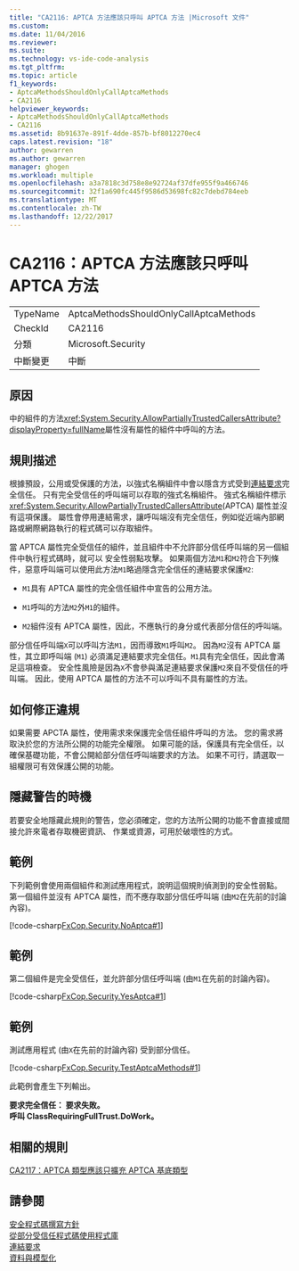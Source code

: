 ```yaml
---
title: "CA2116: APTCA 方法應該只呼叫 APTCA 方法 |Microsoft 文件"
ms.custom: 
ms.date: 11/04/2016
ms.reviewer: 
ms.suite: 
ms.technology: vs-ide-code-analysis
ms.tgt_pltfrm: 
ms.topic: article
f1_keywords:
- AptcaMethodsShouldOnlyCallAptcaMethods
- CA2116
helpviewer_keywords:
- AptcaMethodsShouldOnlyCallAptcaMethods
- CA2116
ms.assetid: 8b91637e-891f-4dde-857b-bf8012270ec4
caps.latest.revision: "18"
author: gewarren
ms.author: gewarren
manager: ghogen
ms.workload: multiple
ms.openlocfilehash: a3a7818c3d758e8e92724af37dfe955f9a466746
ms.sourcegitcommit: 32f1a690fc445f9586d53698fc82c7debd784eeb
ms.translationtype: MT
ms.contentlocale: zh-TW
ms.lasthandoff: 12/22/2017
---
```

# <a name="ca2116-aptca-methods-should-only-call-aptca-methods"></a>CA2116：APTCA 方法應該只呼叫 APTCA 方法
|||  
|-|-|  
|TypeName|AptcaMethodsShouldOnlyCallAptcaMethods|  
|CheckId|CA2116|  
|分類|Microsoft.Security|  
|中斷變更|中斷|  
  
## <a name="cause"></a>原因  
 中的組件的方法<xref:System.Security.AllowPartiallyTrustedCallersAttribute?displayProperty=fullName>屬性沒有屬性的組件中呼叫的方法。  
  
## <a name="rule-description"></a>規則描述  
 根據預設，公用或受保護的方法，以強式名稱組件中會以隱含方式受到[連結要求](/dotnet/framework/misc/link-demands)完全信任。 只有完全受信任的呼叫端可以存取的強式名稱組件。 強式名稱組件標示<xref:System.Security.AllowPartiallyTrustedCallersAttribute>(APTCA) 屬性並沒有這項保護。 屬性會停用連結需求，讓呼叫端沒有完全信任，例如從近端內部網路或網際網路執行的程式碼可以存取組件。  
  
 當 APTCA 屬性完全受信任的組件，並且組件中不允許部分信任呼叫端的另一個組件中執行程式碼時，就可以 安全性弱點攻擊。 如果兩個方法`M1`和`M2`符合下列條件，惡意呼叫端可以使用此方法`M1`略過隱含完全信任的連結要求保護`M2`:  
  
-   `M1`具有 APTCA 屬性的完全信任組件中宣告的公用方法。  
  
-   `M1`呼叫的方法`M2`外`M1`的組件。  
  
-   `M2`組件沒有 APTCA 屬性，因此，不應執行的身分或代表部分信任的呼叫端。  
  
 部分信任呼叫端`X`可以呼叫方法`M1`，因而導致`M1`呼叫`M2`。 因為`M2`沒有 APTCA 屬性，其立即呼叫端 (`M1`) 必須滿足連結要求完全信任。`M1`具有完全信任，因此會滿足這項檢查。 安全性風險是因為`X`不會參與滿足連結要求保護`M2`來自不受信任的呼叫端。 因此，使用 APTCA 屬性的方法不可以呼叫不具有屬性的方法。  
  
## <a name="how-to-fix-violations"></a>如何修正違規  
 如果需要 APCTA 屬性，使用需求來保護完全信任組件呼叫的方法。 您的需求將取決於您的方法所公開的功能完全權限。 如果可能的話，保護具有完全信任，以確保基礎功能，不會公開給部分信任呼叫端要求的方法。 如果不可行，請選取一組權限可有效保護公開的功能。  
  
## <a name="when-to-suppress-warnings"></a>隱藏警告的時機  
 若要安全地隱藏此規則的警告，您必須確定，您的方法所公開的功能不會直接或間接允許來電者存取機密資訊、 作業或資源，可用於破壞性的方式。  
  
## <a name="example"></a>範例  
 下列範例會使用兩個組件和測試應用程式，說明這個規則偵測到的安全性弱點。 第一個組件並沒有 APTCA 屬性，而不應存取部分信任呼叫端 (由`M2`在先前的討論內容)。  
  
 [!code-csharp[FxCop.Security.NoAptca#1](../code-quality/codesnippet/CSharp/ca2116-aptca-methods-should-only-call-aptca-methods_1.cs)]  
  
## <a name="example"></a>範例  
 第二個組件是完全受信任，並允許部分信任呼叫端 (由`M1`在先前的討論內容)。  
  
 [!code-csharp[FxCop.Security.YesAptca#1](../code-quality/codesnippet/CSharp/ca2116-aptca-methods-should-only-call-aptca-methods_2.cs)]  
  
## <a name="example"></a>範例  
 測試應用程式 (由`X`在先前的討論內容) 受到部分信任。  
  
 [!code-csharp[FxCop.Security.TestAptcaMethods#1](../code-quality/codesnippet/CSharp/ca2116-aptca-methods-should-only-call-aptca-methods_3.cs)]  
  
 此範例會產生下列輸出。  
  
 **要求完全信任： 要求失敗。**  
**呼叫 ClassRequiringFullTrust.DoWork。**   
## <a name="related-rules"></a>相關的規則  
 [CA2117：APTCA 類型應該只擴充 APTCA 基底類型](../code-quality/ca2117-aptca-types-should-only-extend-aptca-base-types.md)  
  
## <a name="see-also"></a>請參閱  
 [安全程式碼撰寫方針](/dotnet/standard/security/secure-coding-guidelines)   
 [從部分受信任程式碼使用程式庫](/dotnet/framework/misc/using-libraries-from-partially-trusted-code)   
 [連結要求](/dotnet/framework/misc/link-demands)   
 [資料與模型化](/dotnet/framework/data/index)